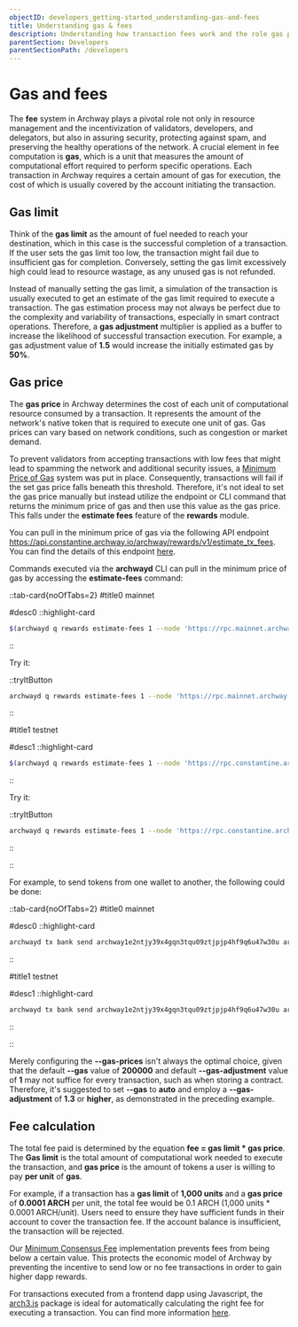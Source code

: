 ```yaml
---
objectID: developers_getting-started_understanding-gas-and-fees
title: Understanding gas & fees
description: Understanding how transaction fees work and the role gas plays
parentSection: Developers
parentSectionPath: /developers
---
```


# Gas and fees

The **fee** system in Archway plays a pivotal role not only in resource management and the incentivization of validators, developers, and delegators, but also in assuring security, protecting against spam, and preserving the healthy operations of the network. A crucial element in fee computation is **gas**, which is a unit that measures the amount of computational effort required to perform specific operations. Each transaction in Archway requires a certain amount of gas for execution, the cost of which is usually covered by the account initiating the transaction.

## Gas limit

Think of the **gas limit** as the amount of fuel needed to reach your destination, which in this case is the successful completion of a transaction. If the user sets the gas limit too low, the transaction might fail due to insufficient gas for completion. Conversely, setting the gas limit excessively high could lead to resource wastage, as any unused gas is not refunded.

Instead of manually setting the gas limit, a simulation of the transaction is usually executed to get an estimate of the gas limit required to execute a transaction. The gas estimation process may not always be perfect due to the complexity and variability of transactions, especially in smart contract operations. Therefore, a **gas adjustment** multiplier is applied as a buffer to increase the likelihood of successful transaction execution. For example, a gas adjustment value of **1.5** would increase the initially estimated gas by **50%**.

## Gas price

The **gas price** in Archway determines the cost of each unit of computational resource consumed by a transaction. It represents the amount of the network's native token that is required to execute one unit of gas. Gas prices can vary based on network conditions, such as congestion or market demand.

To prevent validators from accepting transactions with low fees that might lead to spamming the network and additional security issues, a [Minimum Price of Gas](https://github.com/archway-network/archway/blob/main/docs/adr/ADR-005-minimum-price-of-gas.md) system was put in place. Consequently, transactions will fail if the set gas price falls beneath this threshold. Therefore, it's not ideal to set the gas price manually but instead utilize the endpoint or CLI command that returns the minimum price of gas and then use this value as the gas price. This falls under the **estimate fees** feature of the **rewards** module.

You can pull in the minimum price of gas via the following API endpoint https://api.constantine.archway.io/archway/rewards/v1/estimate_tx_fees. You can find the details of this endpoint [here](https://github.com/archway-network/archway/blob/main/docs/client/archway/rewards/v1/query.swagger.json#L69).

Commands executed via the **archwayd** CLI can pull in the minimum price of gas by accessing the **estimate-fees** command:


::tab-card{noOfTabs=2}
#title0
mainnet

#desc0
::highlight-card

```bash
$(archwayd q rewards estimate-fees 1 --node 'https://rpc.mainnet.archway.io:443' --output json | jq -r '.gas_unit_price | (.amount + .denom)')
```


::

Try it:

::tryItButton

```bash
archwayd q rewards estimate-fees 1 --node 'https://rpc.mainnet.archway.io:443' --output json | jq -r '.gas_unit_price | (.amount + .denom)'
```
::

#title1
testnet

#desc1
::highlight-card

```bash
$(archwayd q rewards estimate-fees 1 --node 'https://rpc.constantine.archway.io:443' --output json | jq -r '.gas_unit_price | (.amount + .denom)')
```

::

Try it:

::tryItButton

```bash
archwayd q rewards estimate-fees 1 --node 'https://rpc.constantine.archway.io:443' --output json | jq -r '.gas_unit_price | (.amount + .denom)'
```
::

::



For example, to send tokens from one wallet to another, the following could be done:




::tab-card{noOfTabs=2}
#title0
mainnet

#desc0
::highlight-card

```bash
archwayd tx bank send archway1e2ntjy39x4gqn3tqu09ztjpjp4hf9q6u47w30u archway19vprdtfha0xsls0qlwqj2sas32nqqtf4ee9z58 1000000000000000000000aarch --chain-id archway-1  --from my-wallet --node https://rpc.mainnet.archway.io:443 --gas auto --gas-adjustment 1.4 --gas-prices $(archwayd q rewards estimate-fees 1 --node 'https://rpc.mainnet.archway.io:443' --output json | jq -r '.gas_unit_price | (.amount + .denom)')
```
::

#title1
testnet

#desc1
::highlight-card

```bash
archwayd tx bank send archway1e2ntjy39x4gqn3tqu09ztjpjp4hf9q6u47w30u archway19vprdtfha0xsls0qlwqj2sas32nqqtf4ee9z58 1000000000000000000000aconst --chain-id constantine-3  --from my-wallet --node https://rpc.constantine.archway.io:443 --gas auto --gas-adjustment 1.4 --gas-prices $(archwayd q rewards estimate-fees 1 --node 'https://rpc.constantine.archway.io:443' --output json | jq -r '.gas_unit_price | (.amount + .denom)')
```
::

::










Merely configuring the **--gas-prices** isn't always the optimal choice, given that the default **--gas** value of **200000** and default **--gas-adjustment** value of **1** may not suffice for every transaction, such as when storing a contract. Therefore, it's suggested to set **--gas** to **auto** and employ a **--gas-adjustment** of **1.3** or **higher**, as demonstrated in the preceding example.

## Fee calculation

The total fee paid is determined by the equation **fee = gas limit * gas price**. The **Gas limit** is the total amount of computational work needed to execute the transaction, and **gas price** is the amount of tokens a user is willing to pay **per unit** of **gas**.

For example, if a transaction has a **gas limit** of **1,000 units** and a **gas price** of **0.0001 ARCH** per unit, the total fee would be 0.1 ARCH (1,000 units * 0.0001 ARCH/unit). Users need to ensure they have sufficient funds in their account to cover the transaction fee. If the account balance is insufficient, the transaction will be rejected.

Our [Minimum Consensus Fee](https://github.com/archway-network/archway/blob/main/docs/adr/ADR-003-minimum-consensus-fee.md) implementation prevents fees from being below a certain value. This protects the economic model of Archway by preventing the incentive to send low or no fee transactions in order to gain higher dapp rewards.

For transactions executed from a frontend dapp using Javascript, the [arch3.js](/developers/developer-tools/arch3js/introduction) package is ideal for automatically calculating the right fee for executing a transaction. You can find more information [here](/developers/developer-tools/arch3js/introduction#automatically-calculate-fees).